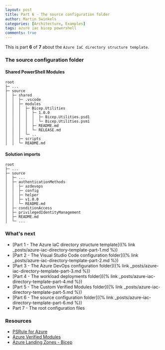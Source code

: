 ```yaml
---
layout: post
title: Part 6 - The source configuration folder
author: Martin Swinkels
categories: [Architecture, Examples]
tags: azure iac bicep powershell
comments: true
---
```


This is part **6** of **7** about the `Azure IaC directory structure template`.

### The source configuration folder

#### Shared PowerShell Modules

```pre
root
├─ ...
├─ source
│  ├─ shared
│  │  ├─ .vscode
│  │  ├─ modules
│  │  │  ├─ Bicep.Utilities
│  │  │  │  ├─ 1.0.0
│  │  │  │  │  ├─ Bicep.Utilities.psd1
│  │  │  │  │  └─ Bicep.Utilities.psm1
│  │  │  │  ├─ README.md
│  │  │  │  └─ RELEASE.md
│  │  │  └─ ..
│  │  ├─ scripts
│  │  └─ README.md
```

#### Solution imports

```pre
root
├─ ...
├─ source
│  ├─ ...
│  ├─ authenticationMethods
│  │  ├─ azdevops
│  │  ├─ config
│  │  ├─ helper
│  │  ├─ v1.0.0
│  │  └─ README.md
│  ├─ conditionAccess
│  ├─ privilegedIdentityManagement
│  ├─ README.md
│  └─ ...
```

### What's next

- [Part 1 - The Azure IaC directory structure template]({% link _posts/azure-iac-directory-template-part-1.md %})
- [Part 2 - The Visual Studio Code configuration folder]({% link _posts/azure-iac-directory-template-part-2.md %})
- [Part 3 - The Azure DevOps configuration folder]({% link _posts/azure-iac-directory-template-part-3.md %})
- [Part 4 - The workload deployments folder]({% link _posts/azure-iac-directory-template-part-4.md %})
- [Part 5 - The Custom Verified Modules folder]({% link _posts/azure-iac-directory-template-part-5.md %})
- [Part 6 - The source configuration folder]({% link _posts/azure-iac-directory-template-part-6.md %})
- Part 7 - The root configuration files

<!-- omit from toc -->
### Resources

- <a href="https://azure.github.io/PSRule.Rules.Azure" target="_blanc">PSRule for Azure</a>
- <a href="https://azure.github.io/Azure-Verified-Modules/" target="_blanc">Azure Verified Modules</a>
- <a href="https://github.com/Azure/ALZ-Bicep" target="_blanc">Azure Landing Zones - Bicep</a>
